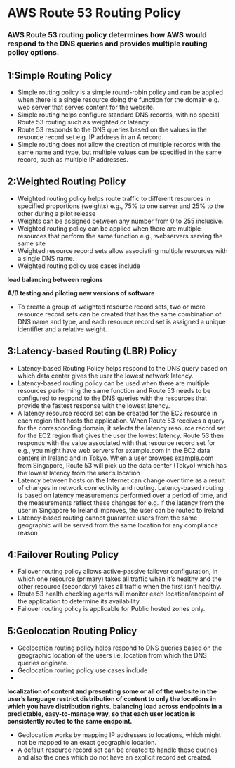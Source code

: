 # AWS Route 53 Routing Policy
### AWS Route 53 routing policy determines how AWS would respond to the DNS queries and provides multiple routing policy options.

## 1:Simple Routing Policy
- Simple routing policy is a simple round-robin policy and can be applied when there is a single resource doing the function for the domain e.g. web server that serves content for the website.
- Simple routing helps configure standard DNS records, with no special Route 53 routing such as weighted or latency.
- Route 53 responds to the DNS queries based on the values in the resource record set e.g. IP address in an A record.
- Simple routing does not allow the creation of multiple records with the same name and type, but multiple values can be specified in the same record, such as multiple IP addresses.

## 2:Weighted Routing Policy
- Weighted routing policy helps route traffic to different resources in specified proportions (weights) e.g., 75% to one server and 25% to the other during a pilot release
- Weights can be assigned between any number from 0 to 255 inclusive.
- Weighted routing policy can be applied when there are multiple resources that perform the same function e.g., webservers serving the same site
- Weighted resource record sets allow associating multiple resources with a single DNS name.
- Weighted routing policy use cases include
  
**load balancing between regions**

**A/B testing and piloting new versions of software**
- To create a group of weighted resource record sets, two or more resource record sets can be created that has the same combination of DNS name and type, and each resource record set is assigned a unique identifier and a relative weight.

## 3:Latency-based Routing (LBR) Policy
- Latency-based Routing Policy helps respond to the DNS query based on which data center gives the user the lowest network latency.
- Latency-based routing policy can be used when there are multiple resources performing the same function and Route 53 needs to be configured to respond to the DNS queries with the resources that provide the fastest response with the lowest latency.
- A latency resource record set can be created for the EC2 resource in each region that hosts the application. When Route 53 receives a query for the corresponding domain, it selects the latency resource record set for the EC2 region that gives the user the lowest latency. Route 53 then responds with the value associated with that resource record set for e.g., you might have web servers for example.com in the EC2 data centers in Ireland and in Tokyo. When a user browses example.com from Singapore, Route 53 will pick up the data center (Tokyo) which has the lowest latency from the user’s location
- Latency between hosts on the Internet can change over time as a result of changes in network connectivity and routing. Latency-based routing is based on latency measurements performed over a period of time, and the measurements reflect these changes for e.g. if the latency from the user in Singapore to Ireland improves, the user can be routed to Ireland
- Latency-based routing cannot guarantee users from the same geographic will be served from the same location for any compliance reason

## 4:Failover Routing Policy
- Failover routing policy allows active-passive failover configuration, in which one resource (primary) takes all traffic when it’s healthy and the other resource (secondary) takes all traffic when the first isn’t healthy.
- Route 53 health checking agents will monitor each location/endpoint of the application to determine its availability.
- Failover routing policy is applicable for Public hosted zones only.

## 5:Geolocation Routing Policy
- Geolocation routing policy helps respond to DNS queries based on the geographic location of the users i.e. location from which the DNS queries originate.
- Geolocation routing policy use cases include
- 
**localization of content and presenting some or all of the website in the user’s language**
**restrict distribution of content to only the locations in which you have distribution rights.**
**balancing load across endpoints in a predictable, easy-to-manage way, so that each user location is consistently routed to the same endpoint.**
  
- Geolocation works by mapping IP addresses to locations, which might not be mapped to an exact geographic location.
- A default resource record set can be created to handle these queries and also the ones which do not have an explicit record set created.
